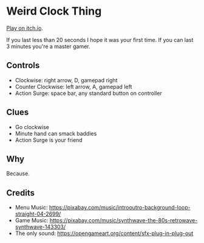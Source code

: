 # Weird Clock Thing

[Play on itch.io](https://deplicator.itch.io/weird-clock-thing).

If you last less than 20 seconds I hope it was your first time. If you can last
3 minutes you're a master gamer.

## Controls

- Clockwise: right arrow, D, gamepad right
- Counter Clockwise: left arrow, A, gamepad left
- Action Surge: space bar, any standard button on controller

## Clues

- Go clockwise
- Minute hand can smack baddies
- Action Surge is your friend

## Why

Because.

## Credits

- Menu Music: https://pixabay.com/music/introoutro-background-loop-straight-04-2699/
- Game Music: https://pixabay.com/music/synthwave-the-80s-retrowave-synthwave-143303/
- The only sound: https://opengameart.org/content/sfx-plug-in-plug-out
